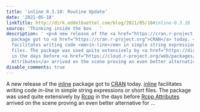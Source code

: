 ```yaml
---
title: 'inline 0.3.18: Routine Update'
date: '2021-05-18'
linkTitle: http://dirk.eddelbuettel.com/blog/2021/05/18#inline-0.3.18
source: 'Thinking inside the box   '
description: ' <p>A new release of the <a href="https://cran.r-project.org/package=inline">inline</a>
  package got to <a href="https://cran.r-project.org">CRAN</a> today. <a href="https://cran.r-project.org/package=inline">inline</a>
  facilitates writing code <em>in-line</em> in simple string expressions or short
  files. The package was used quite extensively by <a href="https://dirk.eddelbuettel.com/code/rcpp.html">Rcpp</a>
  in the days before <a href="https://cloud.r-project.org/web/packages/Rcpp/vignettes/Rcpp-attributes.pdf">Rcpp
  Attributes</a> arrived on the scene proving an even better alternative for ...'
disable_comments: true
---
```

 <p>A new release of the <a href="https://cran.r-project.org/package=inline">inline</a> package got to <a href="https://cran.r-project.org">CRAN</a> today. <a href="https://cran.r-project.org/package=inline">inline</a> facilitates writing code <em>in-line</em> in simple string expressions or short files. The package was used quite extensively by <a href="https://dirk.eddelbuettel.com/code/rcpp.html">Rcpp</a> in the days before <a href="https://cloud.r-project.org/web/packages/Rcpp/vignettes/Rcpp-attributes.pdf">Rcpp Attributes</a> arrived on the scene proving an even better alternative for ...